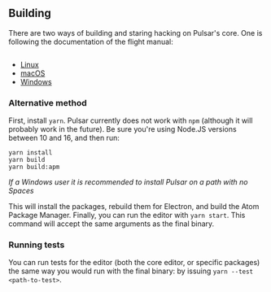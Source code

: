 
## Building

There are two ways of building and staring hacking on Pulsar's core. One is following the documentation of the flight manual:

 ```Note: the links may become obsolete in the future.
 ```
* [Linux](https://flight-manual.atom.io/hacking-atom/sections/hacking-on-atom-core/#platform-linux)
* [macOS](https://flight-manual.atom.io/hacking-atom/sections/hacking-on-atom-core/#platform-mac)
* [Windows](https://flight-manual.atom.io/hacking-atom/sections/hacking-on-atom-core/#platform-windows)


### Alternative method

First, install `yarn`. Pulsar currently does not work with `npm` (although it will
probably work in the future). Be sure you're using Node.JS versions between 10 and 16, and
then run:

```shell
yarn install
yarn build
yarn build:apm
```

_If a Windows user it is recommended to install Pulsar on a path with no Spaces_

This will install the packages, rebuild them for Electron, and build the Atom Package
Manager. Finally, you can run the editor with `yarn start`. This command will accept the
same arguments as the final binary.

### Running tests

You can run tests for the editor (both the core editor, or specific packages) the same way
you would run with the final binary: by issuing `yarn --test <path-to-test>`.
